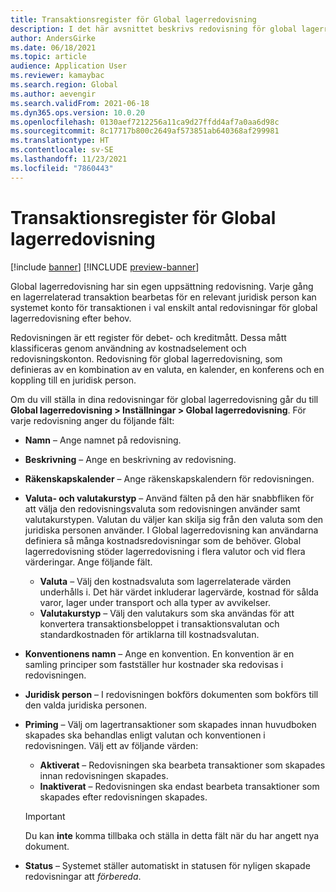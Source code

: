 ```yaml
---
title: Transaktionsregister för Global lagerredovisning
description: I det här avsnittet beskrivs redovisning för global lagerredovisning, som definieras av en kombination av en valuta, en kalender, en konferens och en koppling till en juridisk person.
author: AndersGirke
ms.date: 06/18/2021
ms.topic: article
audience: Application User
ms.reviewer: kamaybac
ms.search.region: Global
ms.author: aevengir
ms.search.validFrom: 2021-06-18
ms.dyn365.ops.version: 10.0.20
ms.openlocfilehash: 0130aef7212256a11ca9d27ffdd4af7a0aa6d98c
ms.sourcegitcommit: 8c17717b800c2649af573851ab640368af299981
ms.translationtype: HT
ms.contentlocale: sv-SE
ms.lasthandoff: 11/23/2021
ms.locfileid: "7860443"
---
```

# <a name="global-inventory-accounting-ledger"></a>Transaktionsregister för Global lagerredovisning

[!include [banner](../includes/banner.md)]
[!INCLUDE [preview-banner](../includes/preview-banner.md)]
<!--KFM: Preview until 4/30/2022 -->

Global lagerredovisning har sin egen uppsättning redovisning. Varje gång en lagerrelaterad transaktion bearbetas för en relevant juridisk person kan systemet konto för transaktionen i val enskilt antal redovisningar för global lagerredovisning efter behov.

Redovisningen är ett register för debet- och kreditmått. Dessa mått klassificeras genom användning av kostnadselement och redovisningskonton. Redovisning för global lagerredovisning, som definieras av en kombination av en valuta, en kalender, en konferens och en koppling till en juridisk person.

Om du vill ställa in dina redovisningar för global lagerredovisning går du till **Global lagerredovisning \> Inställningar \> Global lagerredovisning**. För varje redovisning anger du följande fält:

- **Namn** – Ange namnet på redovisning.
- **Beskrivning** – Ange en beskrivning av redovisning.
- **Räkenskapskalender** – Ange räkenskapskalendern för redovisningen.
- **Valuta- och valutakurstyp** – Använd fälten på den här snabbfliken för att välja den redovisningsvaluta som redovisningen använder samt valutakurstypen. Valutan du väljer kan skilja sig från den valuta som den juridiska personen använder. I Global lagerredovisning kan användarna definiera så många kostnadsredovisningar som de behöver. Global lagerredovisning stöder lagerredovisning i flera valutor och vid flera värderingar. Ange följande fält.

    - **Valuta** – Välj den kostnadsvaluta som lagerrelaterade värden underhålls i. Det här värdet inkluderar lagervärde, kostnad för sålda varor, lager under transport och alla typer av avvikelser.
    - **Valutakurstyp** – Välj den valutakurs som ska användas för att konvertera transaktionsbeloppet i transaktionsvalutan och standardkostnaden för artiklarna till kostnadsvalutan.

- **Konventionens namn** – Ange en konvention. En konvention är en samling principer som fastställer hur kostnader ska redovisas i redovisningen.
- **Juridisk person** – I redovisningen bokförs dokumenten som bokförs till den valda juridiska personen.
- **Priming** – Välj om lagertransaktioner som skapades innan huvudboken skapades ska behandlas enligt valutan och konventionen i redovisningen. Välj ett av följande värden:

    - **Aktiverat** – Redovisningen ska bearbeta transaktioner som skapades innan redovisningen skapades.
    - **Inaktiverat** – Redovisningen ska endast bearbeta transaktioner som skapades efter redovisningen skapades.

    > [!IMPORTANT]
    > Du kan **inte** komma tillbaka och ställa in detta fält när du har angett nya dokument.

- **Status** – Systemet ställer automatiskt in statusen för nyligen skapade redovisningar att *förbereda*.

